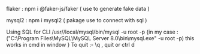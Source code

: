flaker : npm i @faker-js/faker
( use to generate fake data )

mysql2 : npm i mysql2
( pakage use to connect with sql )


Using SQL for CLI
/usr//local/mysql/bin/mysql -u root -p
{in my case : ("C:\Program Files\MySQL\MySQL Server 8.0\bin\mysql.exe" -u root -p) this works in cmd in window }
To quit :- \q , quit or ctrl d 